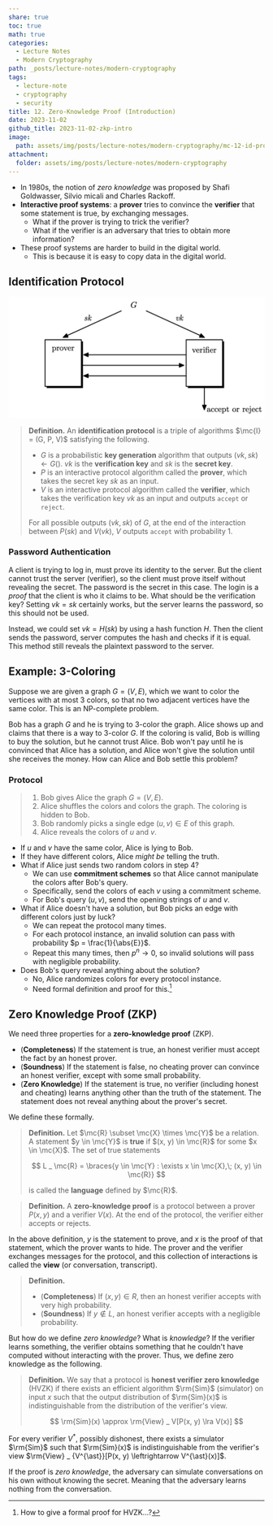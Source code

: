 ```yaml
---
share: true
toc: true
math: true
categories:
  - Lecture Notes
  - Modern Cryptography
path: _posts/lecture-notes/modern-cryptography
tags:
  - lecture-note
  - cryptography
  - security
title: 12. Zero-Knowledge Proof (Introduction)
date: 2023-11-02
github_title: 2023-11-02-zkp-intro
image:
  path: assets/img/posts/lecture-notes/modern-cryptography/mc-12-id-protocol.png
attachment:
  folder: assets/img/posts/lecture-notes/modern-cryptography
---
```


- In 1980s, the notion of *zero knowledge* was proposed by Shafi Goldwasser, Silvio micali and Charles Rackoff.
- **Interactive proof systems**: a **prover** tries to convince the **verifier** that some statement is true, by exchanging messages.
	- What if the prover is trying to trick the verifier?
	- What if the verifier is an adversary that tries to obtain more information?
- These proof systems are harder to build in the digital world.
	- This is because it is easy to copy data in the digital world.

## Identification Protocol

![mc-12-id-protocol.png](../../../assets/img/posts/lecture-notes/modern-cryptography/mc-12-id-protocol.png)

> **Definition.** An **identification protocol** is a triple of algorithms $\mc{I} = (G, P, V)$ satisfying the following.
> 
> - $G$ is a probabilistic **key generation** algorithm that outputs $(vk, sk) \leftarrow G()$. $vk$ is the **verification key** and $sk$ is the **secret key**.
> - $P$ is an interactive protocol algorithm called the **prover**, which takes the secret key $sk$ as an input.
> - $V$ is an interactive protocol algorithm called the **verifier**, which takes the verification key $vk$ as an input and outputs $\texttt{accept}$ or $\texttt{reject}$.
> 
> For all possible outputs $(vk, sk)$ of $G$, at the end of the interaction between $P(sk)$ and $V(vk)$, $V$ outputs $\texttt{accept}$ with probability $1$.

### Password Authentication

A client is trying to log in, must prove its identity to the server. But the client cannot trust the server (verifier), so the client must prove itself without revealing the secret. The password is the secret in this case. The login is a *proof* that the client is who it claims to be. What should be the verification key? Setting $vk = sk$ certainly works, but the server learns the password, so this should not be used.

Instead, we could set $vk = H(sk)$ by using a hash function $H$. Then the client sends the password, server computes the hash and checks if it is equal. This method still reveals the plaintext password to the server.

## Example: 3-Coloring

Suppose we are given a graph $G = (V, E)$, which we want to color the vertices with at most $3$ colors, so that no two adjacent vertices have the same color. This is an NP-complete problem.

Bob has a graph $G$ and he is trying to $3$-color the graph. Alice shows up and claims that there is a way to $3$-color $G$. If the coloring is valid, Bob is willing to buy the solution, but he cannot trust Alice. Bob won't pay until he is convinced that Alice has a solution, and Alice won't give the solution until she receives the money. How can Alice and Bob settle this problem?

### Protocol

> 1. Bob gives Alice the graph $G = (V, E)$.
> 2. Alice shuffles the colors and colors the graph. The coloring is hidden to Bob.
> 3. Bob randomly picks a single edge $(u, v) \in E$ of this graph.
> 4. Alice reveals the colors of $u$ and $v$.

- If $u$ and $v$ have the same color, Alice is lying to Bob.
- If they have different colors, Alice *might be* telling the truth.
- What if Alice just sends two random colors in step $4$?
	- We can use **commitment schemes** so that Alice cannot manipulate the colors after Bob's query.
	- Specifically, send the colors of each $v$ using a commitment scheme.
	- For Bob's query $(u, v)$, send the opening strings of $u$ and $v$.
- What if Alice doesn't have a solution, but Bob picks an edge with different colors just by luck?
	- We can repeat the protocol many times.
	- For each protocol instance, an invalid solution can pass with probability $p = \frac{1}{\abs{E}}$.
	- Repeat this many times, then $p^n \rightarrow 0$, so invalid solutions will pass with negligible probability.
- Does Bob's query reveal anything about the solution?
	- No, Alice randomizes colors for every protocol instance.
	- Need formal definition and proof for this.[^1]

## Zero Knowledge Proof (ZKP)

We need three properties for a **zero-knowledge proof** (ZKP).

- (**Completeness**) If the statement is true, an honest verifier must accept the fact by an honest prover.
- (**Soundness**) If the statement is false, no cheating prover can convince an honest verifier, except with some small probability.
- (**Zero Knowledge**) If the statement is true, no verifier (including honest and cheating) learns anything other than the truth of the statement. The statement does not reveal anything about the prover's secret.

We define these formally.

> **Definition.** Let $\mc{R} \subset \mc{X} \times \mc{Y}$ be a relation. A statement $y \in \mc{Y}$ is **true** if $(x, y) \in \mc{R}$ for some $x \in \mc{X}$. The set of true statements
> 
> $$
> L _ \mc{R} = \braces{y \in \mc{Y} : \exists x \in \mc{X},\; (x, y) \in \mc{R}}
> $$
> 
> is called the **language** defined by $\mc{R}$.

> **Definition.** A **zero-knowledge proof** is a protocol between a prover $P(x, y)$ and a verifier $V(x)$. At the end of the protocol, the verifier either accepts or rejects.

In the above definition, $y$ is the statement to prove, and $x$ is the proof of that statement, which the prover wants to hide. The prover and the verifier exchanges messages for the protocol, and this collection of interactions is called the **view** (or conversation, transcript).

> **Definition.**
> 
> - (**Completeness**) If $(x, y) \in R$, then an honest verifier accepts with very high probability.
> - (**Soundness**) If $y \notin L$, an honest verifier accepts with a negligible probability.

But how do we define *zero knowledge*? What is *knowledge*? If the verifier learns something, the verifier obtains something that he couldn't have computed without interacting with the prover. Thus, we define zero knowledge as the following.

> **Definition.** We say that a protocol is **honest verifier zero knowledge** (HVZK) if there exists an efficient algorithm $\rm{Sim}$ (simulator) on input $x$ such that the output distribution of $\rm{Sim}(x)$ is indistinguishable from the distribution of the verifier's view.
> 
> $$
> \rm{Sim}(x) \approx \rm{View} _ V[P(x, y) \lra V(x)]
> $$

For every verifier $V^{\ast}$, possibly dishonest, there exists a simulator $\rm{Sim}$ such that $\rm{Sim}(x)$ is indistinguishable from the verifier's view $\rm{View} _ {V^{\ast}}[P(x, y) \leftrightarrow V^{\ast}(x)]$.

If the proof is *zero knowledge*, the adversary can simulate conversations on his own without knowing the secret. Meaning that the adversary learns nothing from the conversation.

[^1]: How to give a formal proof for HVZK...?
